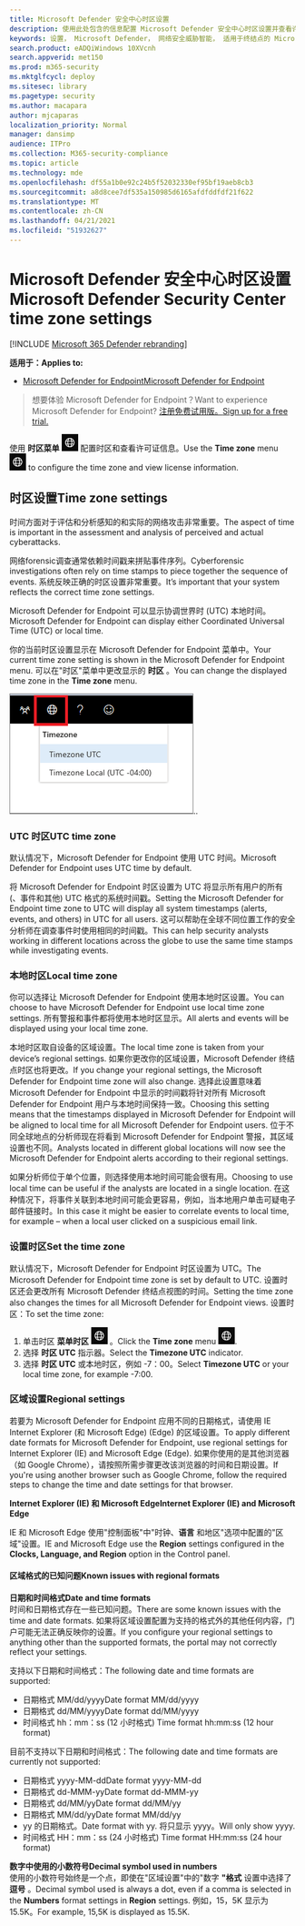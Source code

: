```yaml
---
title: Microsoft Defender 安全中心时区设置
description: 使用此处包含的信息配置 Microsoft Defender 安全中心时区设置并查看许可证信息。
keywords: 设置， Microsoft Defender， 网络安全威胁智能， 适用于终结点的 Microsoft Defender， 时区， utc， 本地时间， 许可证
search.product: eADQiWindows 10XVcnh
search.appverid: met150
ms.prod: m365-security
ms.mktglfcycl: deploy
ms.sitesec: library
ms.pagetype: security
ms.author: macapara
author: mjcaparas
localization_priority: Normal
manager: dansimp
audience: ITPro
ms.collection: M365-security-compliance
ms.topic: article
ms.technology: mde
ms.openlocfilehash: df55a1b0e92c24b5f52032330ef95bf19aeb8cb3
ms.sourcegitcommit: a8d8cee7df535a150985d6165afdfddfdf21f622
ms.translationtype: MT
ms.contentlocale: zh-CN
ms.lasthandoff: 04/21/2021
ms.locfileid: "51932627"
---
```

# <a name="microsoft-defender-security-center-time-zone-settings"></a><span data-ttu-id="c2da3-104">Microsoft Defender 安全中心时区设置</span><span class="sxs-lookup"><span data-stu-id="c2da3-104">Microsoft Defender Security Center time zone settings</span></span>

[!INCLUDE [Microsoft 365 Defender rebranding](../../includes/microsoft-defender.md)]

<span data-ttu-id="c2da3-105">**适用于：**</span><span class="sxs-lookup"><span data-stu-id="c2da3-105">**Applies to:**</span></span>
- [<span data-ttu-id="c2da3-106">Microsoft Defender for Endpoint</span><span class="sxs-lookup"><span data-stu-id="c2da3-106">Microsoft Defender for Endpoint</span></span>](https://go.microsoft.com/fwlink/p/?linkid=2154037)


><span data-ttu-id="c2da3-107">想要体验 Microsoft Defender for Endpoint？</span><span class="sxs-lookup"><span data-stu-id="c2da3-107">Want to experience Microsoft Defender for Endpoint?</span></span> [<span data-ttu-id="c2da3-108">注册免费试用版。</span><span class="sxs-lookup"><span data-stu-id="c2da3-108">Sign up for a free trial.</span></span>](https://www.microsoft.com/microsoft-365/windows/microsoft-defender-atp?ocid=docs-wdatp-settings-abovefoldlink)

<span data-ttu-id="c2da3-109">使用 **时区菜单** ![ 时区设置图标 1 ](images/atp-time-zone.png) 配置时区和查看许可证信息。</span><span class="sxs-lookup"><span data-stu-id="c2da3-109">Use the **Time zone** menu ![Time zone settings icon1](images/atp-time-zone.png) to configure the time zone and view license information.</span></span>

## <a name="time-zone-settings"></a><span data-ttu-id="c2da3-110">时区设置</span><span class="sxs-lookup"><span data-stu-id="c2da3-110">Time zone settings</span></span>
<span data-ttu-id="c2da3-111">时间方面对于评估和分析感知的和实际的网络攻击非常重要。</span><span class="sxs-lookup"><span data-stu-id="c2da3-111">The aspect of time is important in the assessment and analysis of perceived and actual cyberattacks.</span></span>

<span data-ttu-id="c2da3-112">网络forensic调查通常依赖时间戳来拼贴事件序列。</span><span class="sxs-lookup"><span data-stu-id="c2da3-112">Cyberforensic investigations often rely on time stamps to piece together the sequence of events.</span></span> <span data-ttu-id="c2da3-113">系统反映正确的时区设置非常重要。</span><span class="sxs-lookup"><span data-stu-id="c2da3-113">It’s important that your system reflects the correct time zone settings.</span></span>

<span data-ttu-id="c2da3-114">Microsoft Defender for Endpoint 可以显示协调世界时 (UTC) 本地时间。</span><span class="sxs-lookup"><span data-stu-id="c2da3-114">Microsoft Defender for Endpoint can display either Coordinated Universal Time (UTC) or local time.</span></span>

<span data-ttu-id="c2da3-115">你的当前时区设置显示在 Microsoft Defender for Endpoint 菜单中。</span><span class="sxs-lookup"><span data-stu-id="c2da3-115">Your current time zone setting is shown in the Microsoft Defender for Endpoint menu.</span></span> <span data-ttu-id="c2da3-116">可以在"时区"菜单中更改显示的 **时区** 。</span><span class="sxs-lookup"><span data-stu-id="c2da3-116">You can change the displayed time zone in the **Time zone** menu.</span></span>

![时区设置图标 2](images/atp-time-zone-menu.png)<span data-ttu-id="c2da3-118">.</span><span class="sxs-lookup"><span data-stu-id="c2da3-118">.</span></span>

### <a name="utc-time-zone"></a><span data-ttu-id="c2da3-119">UTC 时区</span><span class="sxs-lookup"><span data-stu-id="c2da3-119">UTC time zone</span></span>
<span data-ttu-id="c2da3-120">默认情况下，Microsoft Defender for Endpoint 使用 UTC 时间。</span><span class="sxs-lookup"><span data-stu-id="c2da3-120">Microsoft Defender for Endpoint uses UTC time by default.</span></span>

<span data-ttu-id="c2da3-121">将 Microsoft Defender for Endpoint 时区设置为 UTC 将显示所有用户的所有 (、事件和其他) UTC 格式的系统时间戳。</span><span class="sxs-lookup"><span data-stu-id="c2da3-121">Setting the Microsoft Defender for Endpoint time zone to UTC will display all system timestamps (alerts, events, and others) in UTC for all users.</span></span> <span data-ttu-id="c2da3-122">这可以帮助在全球不同位置工作的安全分析师在调查事件时使用相同的时间戳。</span><span class="sxs-lookup"><span data-stu-id="c2da3-122">This can help security analysts working in different locations across the globe to use the same time stamps while investigating events.</span></span>

### <a name="local-time-zone"></a><span data-ttu-id="c2da3-123">本地时区</span><span class="sxs-lookup"><span data-stu-id="c2da3-123">Local time zone</span></span>
<span data-ttu-id="c2da3-124">你可以选择让 Microsoft Defender for Endpoint 使用本地时区设置。</span><span class="sxs-lookup"><span data-stu-id="c2da3-124">You can choose to have Microsoft Defender for Endpoint use local time zone settings.</span></span> <span data-ttu-id="c2da3-125">所有警报和事件都将使用本地时区显示。</span><span class="sxs-lookup"><span data-stu-id="c2da3-125">All alerts and events will be displayed using your local time zone.</span></span>

<span data-ttu-id="c2da3-126">本地时区取自设备的区域设置。</span><span class="sxs-lookup"><span data-stu-id="c2da3-126">The local time zone is taken from your device’s regional settings.</span></span> <span data-ttu-id="c2da3-127">如果你更改你的区域设置，Microsoft Defender 终结点时区也将更改。</span><span class="sxs-lookup"><span data-stu-id="c2da3-127">If you change your regional settings, the Microsoft Defender for Endpoint time zone will also change.</span></span> <span data-ttu-id="c2da3-128">选择此设置意味着 Microsoft Defender for Endpoint 中显示的时间戳将针对所有 Microsoft Defender for Endpoint 用户与本地时间保持一致。</span><span class="sxs-lookup"><span data-stu-id="c2da3-128">Choosing this setting means that the timestamps displayed in Microsoft Defender for Endpoint will be aligned to local time for all Microsoft Defender for Endpoint users.</span></span> <span data-ttu-id="c2da3-129">位于不同全球地点的分析师现在将看到 Microsoft Defender for Endpoint 警报，其区域设置也不同。</span><span class="sxs-lookup"><span data-stu-id="c2da3-129">Analysts located in different global locations will now see the Microsoft Defender for Endpoint alerts according to their regional settings.</span></span>

<span data-ttu-id="c2da3-130">如果分析师位于单个位置，则选择使用本地时间可能会很有用。</span><span class="sxs-lookup"><span data-stu-id="c2da3-130">Choosing to use local time can be useful if the analysts are located in a single location.</span></span> <span data-ttu-id="c2da3-131">在这种情况下，将事件关联到本地时间可能会更容易，例如，当本地用户单击可疑电子邮件链接时。</span><span class="sxs-lookup"><span data-stu-id="c2da3-131">In this case it might be easier to correlate events to local time, for example – when a local user clicked on a suspicious email link.</span></span>

### <a name="set-the-time-zone"></a><span data-ttu-id="c2da3-132">设置时区</span><span class="sxs-lookup"><span data-stu-id="c2da3-132">Set the time zone</span></span>
<span data-ttu-id="c2da3-133">默认情况下，Microsoft Defender for Endpoint 时区设置为 UTC。</span><span class="sxs-lookup"><span data-stu-id="c2da3-133">The Microsoft Defender for Endpoint time zone is set by default to UTC.</span></span>
<span data-ttu-id="c2da3-134">设置时区还会更改所有 Microsoft Defender 终结点视图的时间。</span><span class="sxs-lookup"><span data-stu-id="c2da3-134">Setting the time zone also changes the times for all Microsoft Defender for Endpoint views.</span></span>
<span data-ttu-id="c2da3-135">设置时区：</span><span class="sxs-lookup"><span data-stu-id="c2da3-135">To set the time zone:</span></span>

1. <span data-ttu-id="c2da3-136">单击时区 **菜单时区** ![ 设置图标 3 ](images/atp-time-zone.png) 。</span><span class="sxs-lookup"><span data-stu-id="c2da3-136">Click the **Time zone** menu ![Time zone settings icon3](images/atp-time-zone.png).</span></span>
2. <span data-ttu-id="c2da3-137">选择 **时区 UTC** 指示器。</span><span class="sxs-lookup"><span data-stu-id="c2da3-137">Select the **Timezone UTC** indicator.</span></span>
3. <span data-ttu-id="c2da3-138">选择 **时区 UTC** 或本地时区，例如 -7：00。</span><span class="sxs-lookup"><span data-stu-id="c2da3-138">Select **Timezone UTC** or your local time zone, for example -7:00.</span></span>

### <a name="regional-settings"></a><span data-ttu-id="c2da3-139">区域设置</span><span class="sxs-lookup"><span data-stu-id="c2da3-139">Regional settings</span></span>
<span data-ttu-id="c2da3-140">若要为 Microsoft Defender for Endpoint 应用不同的日期格式，请使用 IE Internet Explorer (和 Microsoft Edge)  (Edge) 的区域设置。</span><span class="sxs-lookup"><span data-stu-id="c2da3-140">To apply different date formats for Microsoft Defender for Endpoint, use regional settings for Internet Explorer (IE) and Microsoft Edge (Edge).</span></span> <span data-ttu-id="c2da3-141">如果你使用的是其他浏览器（如 Google Chrome），请按照所需步骤更改该浏览器的时间和日期设置。</span><span class="sxs-lookup"><span data-stu-id="c2da3-141">If you're using another browser such as Google Chrome, follow the required steps to change the time and date settings for that browser.</span></span> 


<span data-ttu-id="c2da3-142">**Internet Explorer (IE) 和 Microsoft Edge**</span><span class="sxs-lookup"><span data-stu-id="c2da3-142">**Internet Explorer (IE) and Microsoft Edge**</span></span>

<span data-ttu-id="c2da3-143">IE 和 Microsoft  Edge 使用"控制面板"中"时钟、**语言** 和地区"选项中配置的"区域"设置。</span><span class="sxs-lookup"><span data-stu-id="c2da3-143">IE and Microsoft Edge use the **Region** settings configured in the **Clocks, Language, and Region** option in the Control panel.</span></span> 


#### <a name="known-issues-with-regional-formats"></a><span data-ttu-id="c2da3-144">区域格式的已知问题</span><span class="sxs-lookup"><span data-stu-id="c2da3-144">Known issues with regional formats</span></span>

<span data-ttu-id="c2da3-145">**日期和时间格式**</span><span class="sxs-lookup"><span data-stu-id="c2da3-145">**Date and time formats**</span></span><br>
<span data-ttu-id="c2da3-146">时间和日期格式存在一些已知问题。</span><span class="sxs-lookup"><span data-stu-id="c2da3-146">There are some known issues with the time and date formats.</span></span> <span data-ttu-id="c2da3-147">如果将区域设置配置为支持的格式外的其他任何内容，门户可能无法正确反映你的设置。</span><span class="sxs-lookup"><span data-stu-id="c2da3-147">If you configure your regional settings to anything other than the supported formats, the portal may not correctly reflect your settings.</span></span>

<span data-ttu-id="c2da3-148">支持以下日期和时间格式：</span><span class="sxs-lookup"><span data-stu-id="c2da3-148">The following date and time formats are supported:</span></span>
- <span data-ttu-id="c2da3-149">日期格式 MM/dd/yyyy</span><span class="sxs-lookup"><span data-stu-id="c2da3-149">Date format MM/dd/yyyy</span></span>
- <span data-ttu-id="c2da3-150">日期格式 dd/MM/yyyy</span><span class="sxs-lookup"><span data-stu-id="c2da3-150">Date format dd/MM/yyyy</span></span>
- <span data-ttu-id="c2da3-151">时间格式 hh：mm：ss (12 小时格式) </span><span class="sxs-lookup"><span data-stu-id="c2da3-151">Time format hh:mm:ss (12 hour format)</span></span>

<span data-ttu-id="c2da3-152">目前不支持以下日期和时间格式：</span><span class="sxs-lookup"><span data-stu-id="c2da3-152">The following date and time formats are currently not supported:</span></span>
- <span data-ttu-id="c2da3-153">日期格式 yyyy-MM-dd</span><span class="sxs-lookup"><span data-stu-id="c2da3-153">Date format yyyy-MM-dd</span></span>
- <span data-ttu-id="c2da3-154">日期格式 dd-MMM-yy</span><span class="sxs-lookup"><span data-stu-id="c2da3-154">Date format dd-MMM-yy</span></span>
- <span data-ttu-id="c2da3-155">日期格式 dd/MM/yy</span><span class="sxs-lookup"><span data-stu-id="c2da3-155">Date format dd/MM/yy</span></span>
- <span data-ttu-id="c2da3-156">日期格式 MM/dd/yy</span><span class="sxs-lookup"><span data-stu-id="c2da3-156">Date format MM/dd/yy</span></span>
- <span data-ttu-id="c2da3-157">yy 的日期格式。</span><span class="sxs-lookup"><span data-stu-id="c2da3-157">Date format with yy.</span></span> <span data-ttu-id="c2da3-158">将只显示 yyyy。</span><span class="sxs-lookup"><span data-stu-id="c2da3-158">Will only show yyyy.</span></span>
- <span data-ttu-id="c2da3-159">时间格式 HH：mm：ss (24 小时格式) </span><span class="sxs-lookup"><span data-stu-id="c2da3-159">Time format HH:mm:ss (24 hour format)</span></span>

<span data-ttu-id="c2da3-160">**数字中使用的小数符号**</span><span class="sxs-lookup"><span data-stu-id="c2da3-160">**Decimal symbol used in numbers**</span></span><br>
<span data-ttu-id="c2da3-161">使用的小数符号始终是一个点，即使在"区域设置"中的"数字 **"格式** 设置中选择了 **逗号** 。</span><span class="sxs-lookup"><span data-stu-id="c2da3-161">Decimal symbol used is always a dot, even if a comma is selected in  the **Numbers** format settings in **Region** settings.</span></span> <span data-ttu-id="c2da3-162">例如，15，5K 显示为 15.5K。</span><span class="sxs-lookup"><span data-stu-id="c2da3-162">For example, 15,5K is displayed as 15.5K.</span></span>



